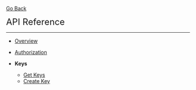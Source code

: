 <!-- Do not use ../ ./ / in te next path or the main sidebar will not highlight the Overview heading -->
[<i class="nav-arrow-left fa fa-angle-left fa-2x"></i> Go Back](main.md?id=Overview)
<div style="font-size:x-large;">API Reference</div>

---

  * [Overview](../apis/main.md?id=Overview)
  * [Authorization](../apis/auth.md?id=Authorization)
  


  * **Keys**
    - [Get Keys](../apis/keys-get.md?id=Get-Keys)
    - [Create Key](../apis/key-create.md?id=Create-Key)

<!-- * **Passcodes**
    * [Get Passcodes](apis/passcodes-get.md?id=Get-Passcodes)
    * [Update Passcode](apis/passcode-update.md?id=Update-Passcode) -->



<!--* [Delete Key](apis/key-delete.md?id=Delete-Key)
    * **Errors**
    * [<span class="get method">GET</span>Get Errors](apis/errors-get.md?id=Get-Errors)
    * [<span class="post method">POST</span>Create Error](apis/error-create.md?id=Create-Error) -->
